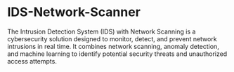 # IDS-Network-Scanner
The Intrusion Detection System (IDS) with Network Scanning is a cybersecurity solution designed to monitor, detect, and prevent network intrusions in real time. It combines network scanning, anomaly detection, and machine learning to identify potential security threats and unauthorized access attempts.
